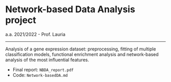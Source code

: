 # Network-based Data Analysis project
a.a. 2021/2022 - Prof. Lauria

***

Analysis of a gene expression dataset: preprocessing, fitting of multiple classification models, functional enrichment analysis and network-based analysis of the most influential features.

* Final report: `NBDA_report.pdf`
* Code: `Network-basedDA.md`

